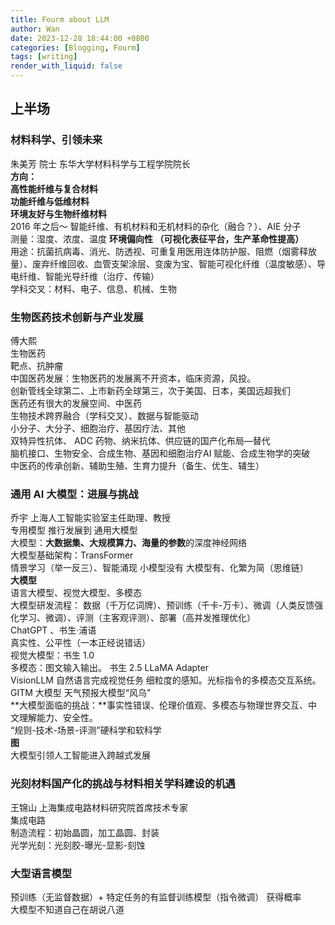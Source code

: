 ```yaml
---
title: Fourm about LLM
author: Wan
date: 2023-12-28 18:44:00 +0800
categories: [Blogging, Fourm]
tags: [writing]
render_with_liquid: false
---
```


<a name="o6c3z"></a>
## 上半场
<a name="ZKwUU"></a>
### 材料科学、引领未来
朱美芳 院士 东华大学材料科学与工程学院院长<br />**方向：**<br />**高性能纤维与复合材料**<br />**功能纤维与低维材料**<br />**环境友好与生物纤维材料**<br />2016 年之后～ 智能纤维、有机材料和无机材料的杂化（融合？）、AIE 分子<br />测量：湿度、浓度、温度   **环境偏向性 （可视化表征平台，生产革命性提高）**<br />用途：抗菌抗病毒、消光、防透视、可重复用医用连体防护服、阻燃（烟雾释放量）、废弃纤维回收、血管支架涂层、变废为宝、智能可视化纤维（温度敏感）、导电纤维、智能光导纤维（治疗、传输）<br />学科交叉：材料、电子、信息、机械、生物



<a name="IEcgS"></a>
### 生物医药技术创新与产业发展
傅大熙<br />生物医药<br />靶点、抗肿瘤<br />中国医药发展：生物医药的发展离不开资本，临床资源，风投。<br />创新管线全球第二、上市新药全球第三，次于美国、日本，美国远超我们<br />医药还有很大的发展空间、中医药<br />生物技术跨界融合（学科交叉）、数据与智能驱动<br />小分子、大分子、细胞治疗、基因疗法、其他<br />双特异性抗体、 ADC 药物、纳米抗体、供应链的国产化布局—替代<br />脑机接口、生物安全、合成生物、基因和细胞治疗AI 赋能、合成生物学的突破<br />中医药的传承创新、辅助生殖、生育力提升（备生、优生、辅生）

<a name="O1WJW"></a>
### 通用 AI 大模型：进展与挑战
乔宇  上海人工智能实验室主任助理、教授<br />专用模型 推行发展到 通用大模型<br />大模型：**大数据集、大规模算力、海量的参数**的深度神经网络<br />大模型基础架构：TransFormer<br />情景学习（举一反三）、智能涌现 小模型没有 大模型有、化繁为简（思维链）<br />**大模型**<br />语言大模型、视觉大模型、多模态<br />大模型研发流程： 数据（千万亿词牌）、预训练（千卡-万卡）、微调（人类反馈强化学习、微调）、评测（主客观评测）、部署（高并发推理优化）<br />ChatGPT 、书生·浦语<br />真实性、公平性（一本正经说错话）<br />视觉大模型：书生 1.0<br />多模态：图文输入输出。 书生 2.5 LLaMA Adapter<br />VisionLLM 自然语言完成视觉任务 细粒度的感知。光标指令的多模态交互系统。<br />GITM 大模型 天气预报大模型“风乌”<br />**大模型面临的挑战：**事实性错误、伦理价值观、多模态与物理世界交互、中文理解能力、安全性。<br />“规则-技术-场景-评测”硬科学和软科学<br />**图**<br />大模型引领人工智能进入跨越式发展

<a name="p3hvL"></a>
### 光刻材料国产化的挑战与材料相关学科建设的机遇
王锦山 上海集成电路材料研究院首席技术专家<br />集成电路<br />制造流程：初始晶圆，加工晶圆、封装<br />光学光刻：光刻胶-曝光-显影-刻蚀

<a name="xzZYO"></a>
### 大型语言模型
预训练（无监督数据）+ 特定任务的有监督训练模型（指令微调）  获得概率<br />大模型不知道自己在胡说八道

